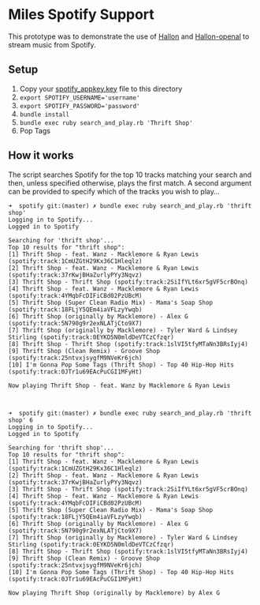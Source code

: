 Miles Spotify Support
=====================

This prototype was to demonstrate the use of [Hallon](https://github.com/Burgestrand/Hallon) and [Hallon-openal](https://github.com/Burgestrand/hallon-openal) to stream music from Spotify.


Setup
-----

1. Copy your [spotify_appkey.key](https://developer.spotify.com/technologies/libspotify/keys/) file to this directory
2. `export SPOTIFY_USERNAME='username'`
3. `export SPOTIFY_PASSWORD='password'`
4. `bundle install`
5. `bundle exec ruby search_and_play.rb 'Thrift Shop'`
6. Pop Tags


How it works
------------------

The script searches Spotify for the top 10 tracks matching your search and then, unless specified otherwise, plays the first match. A second argument can be provided to specify which of the tracks you wish to play…


```
➜  spotify git:(master) ✗ bundle exec ruby search_and_play.rb 'thrift shop'  
Logging in to Spotify...
Logged in to Spotify

Searching for 'thrift shop'...
Top 10 results for "thrift shop": 
[1] Thrift Shop - feat. Wanz - Macklemore & Ryan Lewis (spotify:track:1CmUZGtH29Kx36C1Hleqlz)
[2] Thrift Shop - feat. Wanz - Macklemore & Ryan Lewis (spotify:track:37rKwjBHaZurlyPYy3Nqvz)
[3] Thrift Shop - Thrift Shop (spotify:track:2SiIfYLt6xr5gVF5crBOnq)
[4] Thrift Shop - feat. Wanz - Macklemore & Ryan Lewis (spotify:track:4YMqbFcDIFiCBd02PzUBcM)
[5] Thrift Shop (Super Clean Radio Mix) - Mama's Soap Shop (spotify:track:18FLjY5QEm4iaVFLzyYwqb)
[6] Thrift Shop (originally by Macklemore) - Alex G (spotify:track:5N790g9r2exNLATjCto9X7)
[7] Thrift Shop (originally by Macklemore) - Tyler Ward & Lindsey Stirling (spotify:track:0EYKD5N0mldDeVTCzCfzqr)
[8] Thrift Shop - Thrift Shop (spotify:track:1slVI5tfyMTaNn3BRsIyj4)
[9] Thrift Shop (Clean Remix) - Groove Shop (spotify:track:25ntvxjsygfM9NVeKr6jch)
[10] I'm Gonna Pop Some Tags (Thrift Shop) - Top 40 Hip-Hop Hits (spotify:track:0JTr1u69EAcPuCGI1MFyHt)

Now playing Thrift Shop - feat. Wanz by Macklemore & Ryan Lewis



➜  spotify git:(master) ✗ bundle exec ruby search_and_play.rb 'thrift shop' 6
Logging in to Spotify...
Logged in to Spotify

Searching for 'thrift shop'...
Top 10 results for "thrift shop": 
[1] Thrift Shop - feat. Wanz - Macklemore & Ryan Lewis (spotify:track:1CmUZGtH29Kx36C1Hleqlz)
[2] Thrift Shop - feat. Wanz - Macklemore & Ryan Lewis (spotify:track:37rKwjBHaZurlyPYy3Nqvz)
[3] Thrift Shop - Thrift Shop (spotify:track:2SiIfYLt6xr5gVF5crBOnq)
[4] Thrift Shop - feat. Wanz - Macklemore & Ryan Lewis (spotify:track:4YMqbFcDIFiCBd02PzUBcM)
[5] Thrift Shop (Super Clean Radio Mix) - Mama's Soap Shop (spotify:track:18FLjY5QEm4iaVFLzyYwqb)
[6] Thrift Shop (originally by Macklemore) - Alex G (spotify:track:5N790g9r2exNLATjCto9X7)
[7] Thrift Shop (originally by Macklemore) - Tyler Ward & Lindsey Stirling (spotify:track:0EYKD5N0mldDeVTCzCfzqr)
[8] Thrift Shop - Thrift Shop (spotify:track:1slVI5tfyMTaNn3BRsIyj4)
[9] Thrift Shop (Clean Remix) - Groove Shop (spotify:track:25ntvxjsygfM9NVeKr6jch)
[10] I'm Gonna Pop Some Tags (Thrift Shop) - Top 40 Hip-Hop Hits (spotify:track:0JTr1u69EAcPuCGI1MFyHt)

Now playing Thrift Shop (originally by Macklemore) by Alex G
```